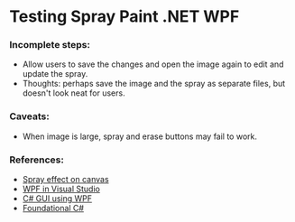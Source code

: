 # Testing Spray Paint .NET WPF

### Incomplete steps:
* Allow users to save the changes and open the image again to edit and update the spray.
* Thoughts: perhaps save the image and the spray as separate files, but doesn't look neat for users.

### Caveats:
* When image is large, spray and erase buttons may fail to work.

### References:
* [Spray effect on canvas](https://stackoverflow.com/questions/24092784/spray-effect-on-a-canvas)
* [WPF in Visual Studio](https://learn.microsoft.com/en-us/dotnet/desktop/wpf/getting-started/walkthrough-my-first-wpf-desktop-application?view=netframeworkdesktop-4.8)
* [C# GUI using WPF](https://www.youtube.com/watch?v=oSeYvMEH7jc&t=270s&ab_channel=tutorialsEU)
* [Foundational C#](https://www.freecodecamp.org/learn/foundational-c-sharp-with-microsoft/)
